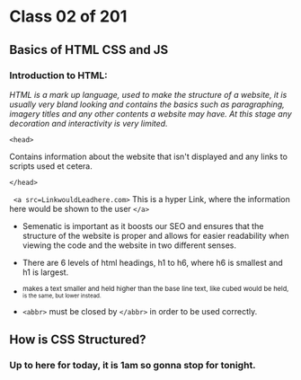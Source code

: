 # Class 02 of 201

## Basics of HTML CSS and JS

### Introduction to HTML:

*HTML is a mark up language, used to make the structure of a website, it is usually very bland looking and contains the basics
such as paragraphing, imagery titles and any other contents a website may have. At this stage any decoration and interactivity is
very limited.*

``` <head> ```

Contains information about the website that isn't displayed and any links to scripts used et cetera. 

``` </head> ```

``` <a src=LinkwouldLeadhere.com>```
This is a hyper Link, where the information here would be shown to the user
``` </a> ```

- Semenatic is important as it boosts our SEO and ensures that the structure of the website is proper and allows for easier
  readability when viewing the code and the website in two different senses.
  
- There are 6 levels of html headings, h1 to h6, where h6 is smallest and h1 is largest.

- <sup> makes a text smaller and held higher than the base line text, like cubed would be held, <sub> is the same, but lower instead.
  
- ``` <abbr> ``` must be closed by ``` </abbr> ``` in order to be used correctly.
  
## How is CSS Structured? 
  
### Up to here for today, it is 1am so gonna stop for tonight.
